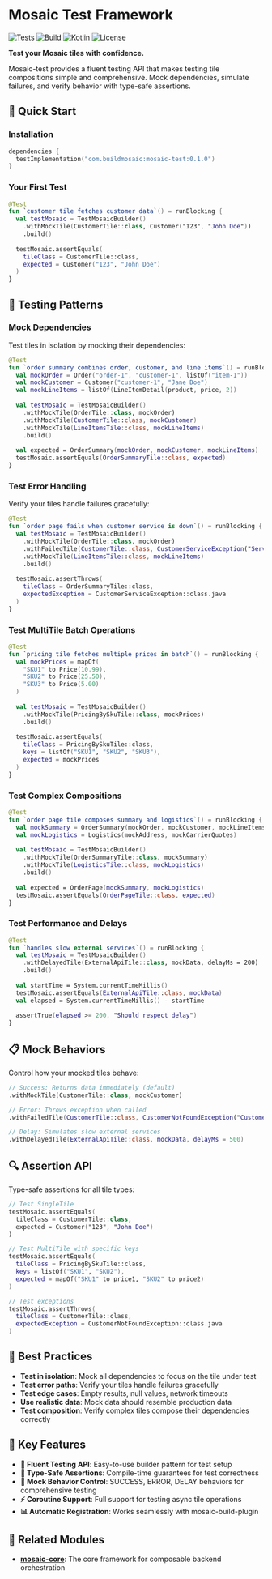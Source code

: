 # Mosaic Test Framework

[![Tests](https://github.com/Nick-Abbott/Mosaic/workflows/Test%20Badge/badge.svg)](https://github.com/Nick-Abbott/Mosaic/actions?query=workflow%3A%22Test+Badge%22)
[![Build](https://github.com/Nick-Abbott/Mosaic/workflows/Build%20Badge/badge.svg)](https://github.com/Nick-Abbott/Mosaic/actions?query=workflow%3A%22Build+Badge%22)
[![Kotlin](https://img.shields.io/badge/kotlin-2.2.0-blue.svg)](https://kotlinlang.org)
[![License](https://img.shields.io/badge/license-Apache%202.0-blue.svg)](LICENSE)

**Test your Mosaic tiles with confidence.**

Mosaic-test provides a fluent testing API that makes testing tile compositions simple and comprehensive. Mock dependencies, simulate failures, and verify behavior with type-safe assertions.

## 🚀 **Quick Start**

### **Installation**

```kotlin
dependencies {
  testImplementation("com.buildmosaic:mosaic-test:0.1.0")
}
```

### **Your First Test**

```kotlin
@Test
fun `customer tile fetches customer data`() = runBlocking {
  val testMosaic = TestMosaicBuilder()
    .withMockTile(CustomerTile::class, Customer("123", "John Doe"))
    .build()
  
  testMosaic.assertEquals(
    tileClass = CustomerTile::class,
    expected = Customer("123", "John Doe")
  )
}
```

## 🧪 **Testing Patterns**

### **Mock Dependencies**

Test tiles in isolation by mocking their dependencies:

```kotlin
@Test
fun `order summary combines order, customer, and line items`() = runBlocking {
  val mockOrder = Order("order-1", "customer-1", listOf("item-1"))
  val mockCustomer = Customer("customer-1", "Jane Doe")
  val mockLineItems = listOf(LineItemDetail(product, price, 2))
  
  val testMosaic = TestMosaicBuilder()
    .withMockTile(OrderTile::class, mockOrder)
    .withMockTile(CustomerTile::class, mockCustomer)
    .withMockTile(LineItemsTile::class, mockLineItems)
    .build()
  
  val expected = OrderSummary(mockOrder, mockCustomer, mockLineItems)
  testMosaic.assertEquals(OrderSummaryTile::class, expected)
}
```

### **Test Error Handling**

Verify your tiles handle failures gracefully:

```kotlin
@Test
fun `order page fails when customer service is down`() = runBlocking {
  val testMosaic = TestMosaicBuilder()
    .withMockTile(OrderTile::class, mockOrder)
    .withFailedTile(CustomerTile::class, CustomerServiceException("Service unavailable"))
    .withMockTile(LineItemsTile::class, mockLineItems)
    .build()
  
  testMosaic.assertThrows(
    tileClass = OrderSummaryTile::class,
    expectedException = CustomerServiceException::class.java
  )
}
```

### **Test MultiTile Batch Operations**

```kotlin
@Test
fun `pricing tile fetches multiple prices in batch`() = runBlocking {
  val mockPrices = mapOf(
    "SKU1" to Price(10.99),
    "SKU2" to Price(25.50),
    "SKU3" to Price(5.00)
  )
  
  val testMosaic = TestMosaicBuilder()
    .withMockTile(PricingBySkuTile::class, mockPrices)
    .build()
  
  testMosaic.assertEquals(
    tileClass = PricingBySkuTile::class,
    keys = listOf("SKU1", "SKU2", "SKU3"),
    expected = mockPrices
  )
}
```

### **Test Complex Compositions**

```kotlin
@Test
fun `order page tile composes summary and logistics`() = runBlocking {
  val mockSummary = OrderSummary(mockOrder, mockCustomer, mockLineItems)
  val mockLogistics = Logistics(mockAddress, mockCarrierQuotes)
  
  val testMosaic = TestMosaicBuilder()
    .withMockTile(OrderSummaryTile::class, mockSummary)
    .withMockTile(LogisticsTile::class, mockLogistics)
    .build()
  
  val expected = OrderPage(mockSummary, mockLogistics)
  testMosaic.assertEquals(OrderPageTile::class, expected)
}
```

### **Test Performance and Delays**

```kotlin
@Test
fun `handles slow external services`() = runBlocking {
  val testMosaic = TestMosaicBuilder()
    .withDelayedTile(ExternalApiTile::class, mockData, delayMs = 200)
    .build()
  
  val startTime = System.currentTimeMillis()
  testMosaic.assertEquals(ExternalApiTile::class, mockData)
  val elapsed = System.currentTimeMillis() - startTime
  
  assertTrue(elapsed >= 200, "Should respect delay")
}
```

## 📋 **Mock Behaviors**

Control how your mocked tiles behave:

```kotlin
// Success: Returns data immediately (default)
.withMockTile(CustomerTile::class, mockCustomer)

// Error: Throws exception when called
.withFailedTile(CustomerTile::class, CustomerNotFoundException("Customer not found"))

// Delay: Simulates slow external services
.withDelayedTile(ExternalApiTile::class, mockData, delayMs = 500)
```

## 🔍 **Assertion API**

Type-safe assertions for all tile types:

```kotlin
// Test SingleTile
testMosaic.assertEquals(
  tileClass = CustomerTile::class,
  expected = Customer("123", "John Doe")
)

// Test MultiTile with specific keys
testMosaic.assertEquals(
  tileClass = PricingBySkuTile::class,
  keys = listOf("SKU1", "SKU2"),
  expected = mapOf("SKU1" to price1, "SKU2" to price2)
)

// Test exceptions
testMosaic.assertThrows(
  tileClass = CustomerTile::class,
  expectedException = CustomerNotFoundException::class.java
)
```

## 🎯 **Best Practices**

- **Test in isolation**: Mock all dependencies to focus on the tile under test
- **Test error paths**: Verify your tiles handle failures gracefully
- **Test edge cases**: Empty results, null values, network timeouts
- **Use realistic data**: Mock data should resemble production data
- **Test composition**: Verify complex tiles compose their dependencies correctly

## 🌟 **Key Features**

- **🧪 Fluent Testing API**: Easy-to-use builder pattern for test setup
- **🎯 Type-Safe Assertions**: Compile-time guarantees for test correctness
- **🔄 Mock Behavior Control**: SUCCESS, ERROR, DELAY behaviors for comprehensive testing
- **⚡ Coroutine Support**: Full support for testing async tile operations
- **📊 Automatic Registration**: Works seamlessly with mosaic-build-plugin

## 🔗 **Related Modules**

- **[mosaic-core](../mosaic-core/README.md)**: The core framework for composable backend orchestration
